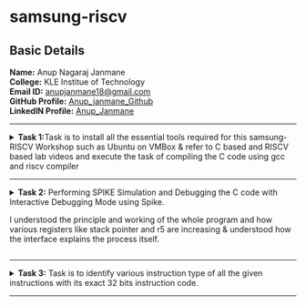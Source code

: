# samsung-riscv
##  Basic Details

**Name:** Anup Nagaraj Janmane  
**College:** KLE Institue of Technology  
**Email ID:** anupjanmane18@gmail.com  
**GitHub Profile:** [Anup_janmane_Github](https://github.com/anupjanmane18)  
**LinkedIN Profile:** [Anup_Janmane](https://www.linkedin.com/in/anup-janmane-a960b325b/)

----------------------------------------------------------------------------------------------------------------

<details>
<summary><b>Task 1:</b>Task is to install all the essential tools required for this samsung-RISCV  Workshop such as Ubuntu on VMBox & refer to C based and RISCV based lab videos and execute the task of compiling the C code using gcc and riscv compiler</summary><br>

### Install Ubuntu 20.04 LTS on Oracle Virtual Machine Box

Firstly, I have downloaded the virtual box from the links provided to us and
loaded a linux version with image dock file sent  
![Ubuntu and VMBox Installation](https://github.com/anupjanmane18/samsung-riscv/blob/main/task1/virtual_machine_installed.png)

### C Language based LAB
I have successfully run the virtual machine and compiled the tasks.

Initial task is:-

### write a program to compile the sum of first 5 natural numbers in c:

we have written the code sum of 1st 5 numbers in leafpad as shown below.

```
gcc sum_1ton.c

./a.out
```

this code will be run in terminal to get output as 15 for 1st 5 numbers as shown below :


![image](https://github.com/anupjanmane18/samsung-riscv/blob/main/task1/C%20Code%20compiled%20on%20gcc%20Compiler.png)

### RISCV based LAB

1. Using the cat command, the entire C code will be displayed on the terminal.
   
![image](https://github.com/anupjanmane18/samsung-riscv/blob/main/task1/cat%20Command.png)

2. A program is run to obtain risc-v version of the code previously written in c:

  	 ```
	riscv64-unknown-elf-gcc -O1 -mabi=lp64 -march=rv64i -o sum_1ton.o sum_1ton.c
	```

![image](https://github.com/anupjanmane18/samsung-riscv/blob/main/task1/RISCV_C_CODE_O1.png)


3. As the whole version of above code looks lengthier we have used below code to make it shorter
	
 	```
	riscv64 -unknown-elf-objdump -d sum1ton.o | less
	```
 
& we have obtained the required main part to compare the execution in assembly language as shown below :

	
 
![image](https://github.com/anupjanmane18/samsung-riscv/blob/main/task1/Objdump%20using%20-O1%20format.png)

4. Open the same terminal and run the given command:
 
 	```
	riscv64-unknown-elf-gcc -Ofast -mabi=lp64 -march=rv64i -o sum_1ton.o sum_1ton.c
	``` 


![image](https://github.com/anupjanmane18/samsung-riscv/blob/main/task1/RISCV_CODE_Ofast.png)

5. As the whole version of above code looks lengthier as earlier we have used below code to make it shorter
	
 	```
	riscv64 -unknown-elf-objdump -d sum1ton.o | less
	```
 
& we have obtained the required main part to compare the execution in assembly language as shown below :



![image](https://github.com/anupjanmane18/samsung-riscv/blob/main/task1/Objdump%20using%20-Ofast%20format.png)

### End of 1st task
</details>

------------------------------------------------------------------------------------------------------------------

<details>
<summary><b>Task 2:</b> Performing SPIKE Simulation and Debugging the C code with Interactive Debugging Mode using Spike.
	
I understood the principle and working of the whole program and how various registers like stack pointer and r5 are increasing & understood how the interface explains the process itself.
</summary> 

### What is SPIKE in RISCV?
* Spike is a free, open-source C++ simulator for the RISC-V ISA that models a RISC-V core and cache system. It can be used to run programs and a Linux kernel, and can be a starting point for running software on a RISC-V target.

### Testing the SPIKE Simulator for sum1ton.c
**spike_O1_objdump**

* Here we are compare both of the compiler that must display the same output on the terminal.
* after that we are gona debug the sum1ton.c of **-O1_format** using SPIKE simulator

![image](https://github.com/anupjanmane18/samsung-riscv/blob/main/task2/spike_O1_objdump_for_sum1ton.png)

* In the above picture registor a0 earlier has value 21000 in hex decimal.
* After running the registor a0 became 21180 in hexa decimal.
* * Because there has +384 in decimal,so after calculation it gives the above value 

**Spike_Ofast_objdump**

* Here also goes the same we compare both of the compiler that must display the same output on the terminal.
* after that we are gona debug the sum1ton.c of **-Ofast_format** using SPIKE simulator



![image](https://github.com/anupjanmane18/samsung-riscv/blob/main/task2/spike_Ofast_objdump_for_sum1ton.png)

* In the above picture registor sp earlier has value 3ffffffb50 in hex decimal.
* After running the registor a0 became 3ffffffb40 in hexa decimal.
* Because there has -16 in decimal,so after calculation it gives the above value.

### Multiplication of first n natural numbers (C program):

**Here i have used n value as 7**

![image](https://github.com/anupjanmane18/samsung-riscv/blob/main/task2/c_code_for_mult_on_gcc_Compiler.png)

**riscv_objdump_O1_format**

* we have obtained the required main part to compare the execution in assembly language as shown below :

![image](https://github.com/anupjanmane18/samsung-riscv/blob/main/task2/Objdump_using%20-O1_format_for_mult.png)

**riscv_objdump_Ofast_format**

* we have obtained the required main part to compare the execution in assembly language as shown below :

![image](https://github.com/anupjanmane18/samsung-riscv/blob/main/task2/Objdump_using%20-Ofast_format_for_mult.png)


### Testing the SPIKE Simulator for new c program i.e mult1ton.c
**spike_O1_objdump**

* Here we are compare both of the compiler that must display the same output on the terminal.
* after that we are gona debug the sum1ton.c of **-O1_format** using SPIKE simulator

![image](https://github.com/anupjanmane18/samsung-riscv/blob/main/task2/spike_O1_objdump_for_mult1ton.png)

* In the above picture registor a2 earlier has value 1000 in hex decimal.
* After running the registor a2 became 13b0 in hexa decimal.
* Because there has +944 in decimal,so after calculation it gives the above value. 

**Spike_Ofast_objdump**

* Here also goes the same we compare both of the compiler that must display the same output on the terminal.
* after that we are gona debug the sum1ton.c of **-Ofast_format** using SPIKE simulator



![image](https://github.com/anupjanmane18/samsung-riscv/blob/main/task2/spike_Ofast_objdump_for_mult1ton.png)

* In the above picture registor a0 earlier has value 21000 in hex decimal.
* After running the registor a0 became 21180 in hexa decimal.
* Because there has +384 in decimal,so after calculation it gives the above value.

### Steps to debug spike simulation

* bring the pointer to a starting location using
```
until pc 0 100b0(loaction address uh wish to)
```
* next get the value of the registor by using
```
reg 0 a2(your registor address)
```
* next run the next intrsuction by clicking Enter key.
* after that repeat the above instruction i.e **reg 0** instruction & compare the previous value and next value.


* I have used same for both O1_format & Ofast_formate in sum1ton.c & mult1ton.c files 

### End of 2nd task
</details>

------------------------------------------------------------------------------------------------------------------

<details>
<summary><b>Task 3:</b> Task is to identify various instruction type of all the given instructions with its exact 32 bits instruction code. </summary>

### INSTRUCTIONS FORMAT IN RISC-V  
 
There are 6 instruction formats in RISC-V:  
1. R-format  
2. I-format  
3. S-format  
4. B-format  
5. U-format  
6. J-format

### 1. R-type Instruction  
* In RV32, each instruction is of size 32 bits.
* In R-type instruction, R stands for register
* This instruction type is used to execute various arithmetic and logical operations.
* The entire 32 bits instruction is divided into 6 fields as shown below.
![R-type](https://github.com/anupjanmane18/samsung-riscv/blob/main/task3/R_type_instruction.png)

### 2. I-type Instruction  
* In RV32, each instruction is of size 32 bits.
* In I-type instruction, I stand for immediate which means that operations use Registers and Immediate value
* This instruction type is used in immediate and load operations.
*  The entire 32 bits instruction is divided into 5 fields as shown below.

![I-type](https://github.com/anupjanmane18/samsung-riscv/blob/main/task3/I_type_instruction.png)

**Example: ADDI rd, rs1, imm**


### 3. S-type Instruction  

* In RV32, each instruction is of size 32 bits.
*  In S-type instruction, S stand for store which means it is store type instruction that helps to store the value of register into the memory.
*  Mainly, this instruction type is used for store operations.
*  The entire 32 bits instruction is divided into 6 fields as shown below.  
  
![s-type](https://github.com/anupjanmane18/samsung-riscv/blob/main/task3/S_type_instruction.png)

**Example: SW rs2, imm(rs1)**


### 4. B-type Instruction  
* In RV32, each instruction is of size 32 bits.
* In B-type instruction, B stand for branching which means it is mainly used for branching based on certain conditions.
*  The entire 32 bits instruction is divided into 8 fields as shown below.  
  
![B-type](https://github.com/anupjanmane18/samsung-riscv/blob/main/task3/B_type_instruction.png)

**Example: BEQ rs1, rs2, imm**   
 
  
### 5. U-type Instruction  
* In RV32, each instruction is of size 32 bits.
*  In U-type instruction, U stand for Upper Immediate instructions which means it is simply used to transfer the immediate data into the destination register.
*  The entire 32 bits instruction is divided into 3 fields as shown below.  
  
![u-type](https://github.com/anupjanmane18/samsung-riscv/blob/main/task3/U_type_instruction.png)

**Example: LUI rd, imm**   

  
### 6. J-type Instruction  
* In RV32, each instruction is of size 32 bits.
* In J-type instruction, J stand for jump, which means that this instruction format is used to implement jump type instruction.
*  The entire 32 bits instruction is divided into 6 fields as shown below.  
  
![j-type](https://github.com/anupjanmane18/samsung-riscv/blob/main/task3/J_type_instruction.png)

**Example: JAL rd, imm**

### There are 15 unique instructions from RISCV objdump application as follows:
------------------------
### 1. ADDI sp, sp, -16  

![I_type](https://github.com/user-attachments/assets/a26a328f-86e3-44bd-8197-b1d63b14179a)


> * In this instruction ADD means Addition, I means Immediate,
> * hence this instruction belongs to I-type instruction set.

- **Opcode for ADDI :** `0010011`  
- **rd = sp :** `00010`  
- **rs1 = sp :** `00010`  
- **imm[11:0] = -16 :** `111111110000`  
- **func3 :** `000`
  
**32 bits instruction :** ```111111110000|00010|000|00010|0010011``` 

--------------
### 2. SD ra 8(sp) 

![S_type](https://github.com/user-attachments/assets/eab1ca7b-f6ef-48a0-8ea5-beb055acd129)


> * In this instruction SD means store doubleword instruction,
> *  hence this instruction belongs to S-type instruction set.  
 
- **Immediate :** 000000001000 (split into imm[11:5] = 0000000 and imm[4:0] = 01000)
- **rs1 = sp :** 00010
- **rs2 = ra :** 00001
- **funct3:** 011
- **Opcode for SD :** 0100011

**32-bit instruction:** `0000000|00001|00010|011|01000|0100011`

-------------
### 3. LD ra 8(sp)

![image](https://github.com/user-attachments/assets/1c0d8506-db98-45da-b412-5e2f1180b59e)
> * In this instruction LD means  load doubleword instruction,
> *  hence this instruction belongs to S-type instruction set.

- **Immediate :** `000000001000` (split into imm[11:5] = `0000000` and imm[4:0] = `01000`)
- **rs1 = sp :** `00010`
- **rd = ra :** `00001`
- **funct3:** `011`
- **Opcode for LD :** `0000011`

**32 bits instruction :** ```0000000|01000|00010|011|00001|0000011```

-------------------
### 4. MV a1 a0 


![image](https://github.com/user-attachments/assets/0b0164b6-a416-48d5-8602-74cea98d939f)

**The MV (Move) instruction is a pseudo-instruction in RISC-V, which is equivalent to:
ADD a1, a0, x0**

> * In this instruction MV means  pseudo-instruction,
> *  hence this instruction belongs to S-type instruction set.

- **funct7:** `0000000`
- **rs2 = x0 :** `00000`
- **rs1 = a0 :** `01010`
- **funct3:** `000`
- **rd = a1 :** `01011`
- **Opcode for ADD :** `0110011`

**32-bit instruction:** `0000000|00000|01010|000|01011|0110011`

------------------------------
### 5. BEQZ a5 101f0 <exit+0x2c>

![image](https://github.com/user-attachments/assets/8e3d4a6a-59fa-4afd-be84-5b38e3c0185b)

**The BEQZ pseudo-instruction means "branch if equal to zero" and is equivalent to:
BEQ a5, x0, offset**



> * In this instruction BWQZ means  pseudo-instruction,short for "branch if equal to zero."
> *  hence this instruction belongs to B-type instruction set.

- **Immediate :** `1000000011100` (split into imm[12] = `1`, imm[10:5] = `000000`, imm[4:1] = `01110`, imm[11] = `0`)
- **rs1 = a5 :** `01111`
- **rs2 = x0 :** `00000`
- **funct3:** `000`
- **Opcode for BEQ:** `1100011`

**32-bit instruction:** `1000000|00000|01111|000|01110|1100011`

---------------------
### 6. SRAI s1 a5 0x3

![image](https://github.com/user-attachments/assets/e1236784-f266-45a2-a05e-67706beeb944)

> * In this instruction SRAI means  Shift Right Arithmetic Immediate.
> *  hence this instruction belongs to I-type instruction set.

- **Immediate :** `000000000011` (split into imm[11:0] = `000000000011`)
- **rs1 = a5 :** `01111`
- **rd = s1 :** `01001`
- **funct3:** `101`
- **Opcode for SRAI :** `0010011`

**32-bit instruction:** `000000000011|01111|101|01001|0010011`

--------------------
### 7. LUI a0 0x21 

![LUI_U_type](https://github.com/user-attachments/assets/9dcdd9ba-600f-489a-90cb-2bf6a806bbd8)


> * In this instruction LUI means Load Upper Immediate,
> *  hence this instruction belongs to U-type instruction set.

- **Immediate = 0x21 :** `0000000000000_00100001`
- **rd = a5:** `01010`
- **Opcode:** `0110111`

**32 bits instruction :** ```0000000000000|00100001|01010|0110111``` 

--------------------------
### 8. JAL ra 10408 <printf>

![JAL_J_type](https://github.com/user-attachments/assets/e6aee0d7-2236-4d33-a7ef-9ddfece0cae9)


> * In this instruction JAL means Jump and Link,
> *  hence this instruction belongs to J-type instruction set.

- **Immediate (20 bits)**: `0 1001100000 1 00001010` (split into imm[20] = `0` and imm[10:1] = `1001100000 `imm[11] = `1` and imm[19:12] = `00001010`)
- **rd (ra = x1)**: `00001`
- **Opcode**: `1101111`
		         
**32 bits instruction :** ```0 1001100000 1 00001010|00001|1101111```

------------------
### 9. AUIPC a5 0xffff0

![image](https://github.com/user-attachments/assets/dc1b9458-2bce-4ea9-89c1-610b5170cd78)

> * In this instruction AUIPC means Add Upper Immediate to PC Immediate,
> *  hence this instruction belongs to U-type instruction set.

- **Immediate :** 11111111111100000000 (split into imm[31:12] = 111111111111 and imm[11:0] = 000000000000)
- **rd = a5 :** `01111`
- **Opcode for AUIPC :** `0010111`

**32-bit instruction:** `111111111111|01111|0010111`

-----------------------
### 10. J 101b0 <atexit> 

![image](https://github.com/user-attachments/assets/d837a001-3588-4ea7-9627-851fb5ff4cc3)

> * In this instruction J means Jump and Link,
> *  hence this instruction belongs to J-type instruction set.

- **Immediate :** `0000010000001101010` (split into imm[20] = `0`, imm[10:1] = `0000000000`, imm[11] = `0`, imm[19:12] = `00000100`)
- **rd = x0 :** `00000`
- **Opcode for J-type (JAL):** `1101111`

**32-bit instruction:** `0000000|0000000000|0|00000100|00000|1101111`

------------------
### 11. LW a0 0(sp)

![image](https://github.com/user-attachments/assets/8aa35f2b-bcd2-4619-a3dd-d22d0f706dff)

> * In this instruction, LW means Load Word,
> * hence this instruction belongs to I-type instruction set.

- **Immediate :** `000000000000`
- **rs1 = sp :** `00010`
- **rd = a0 :** `01010`
- **funct3:** `010`
- **Opcode for LW :** `0000011`

**32-bit instruction:** `000000000000|00010|010|01010|0000011`

---------------------
### 12. BENZ a5,10188 <do global dtors aux+0x4c>
    
![image](https://github.com/user-attachments/assets/31d8c899-4b38-4779-95d8-ed01a5ca0023)

**Assume that BENZ behaves similarly to a branch instruction, but with a custom format. We can treat BENZ like a branch if not zero instruction**

> * In this instruction BENZ means a specific operation (hypothetical or custom instruction), 
> * hence this instruction belongs to a custom instruction type.

- **Immediate :** `0000011010010` (split into imm[12] = `0`, imm[10:5] = `000001`, imm[4:1] = `1010`, imm[11] = `0`)
- **rs1 = a5 :** `01111`
- **rs2 = x0 :** `00000`
- **funct3:** `001`
- **Opcode for custom BENZ:** `1100011`

**32-bit instruction:** `0000001|00000|01111|001|1010|1100011`

------------------------------------------------
### 13. LBU a5, 1944(gp) # 231a0 <completed.5468>

![image](https://github.com/user-attachments/assets/8f009b1b-1992-45c9-a6ee-aab390d88532)

> * In this instruction LBU means Load Byte Unsigned,
> * hence this instruction belongs to I-type instruction set

- **Immediate :** `11110001000`
- **rs1 = gp :** `00011`
- **rd = a5 :** `01111`
- **funct3:** `100`
- **Opcode for LBU:** `0000011`

**32-bit instruction:** `11110001000|00011|100|01111|0000011`

--------------------
### 14. LI a0 0

![image](https://github.com/user-attachments/assets/732699d9-8bdf-48e5-bbce-ff775e79ea57)

**The LI pseudo-instruction means "Load Immediate" and is equivalent to an ADDI (Add Immediate) instruction** 

> * In this instruction LI means Load Immediate,
> * hence this instruction belongs to I-type instruction set

- **Immediate :** `000000000000` (12 bits)
- **rs1 = x0 :** 00000`
- **rd = a0 :** 01010`
- **funct3:** 000`
- **Opcode for ADDI:** `0010011`

**32-bit instruction:** `000000000000|00000|000|01010|0010011`

-----------------------------
### 15. SLLI t0, t0,0x1f

![image](https://github.com/user-attachments/assets/caf27b0e-ce37-48a5-b43f-d278bd3c3c11)

> * In this instruction, SLLI means Shift Left Logical Immediate,
> *hence this instruction belongs to the I-type instruction set.

- **Immediate :** `000000011111` (12-bit immediate value for 0x1f)
- **rs1 = t0 :** `00101`
- **rd = to :** `00110`
- **funct3:** `001`
- **Opcode for SLLI :** `0010011`

**32-bit instruction:** `000000011111|00101|001|00110|0010011`

### End of 3rd task
</details>

------------------------------------------------------------------------------------------------------------------
